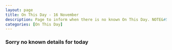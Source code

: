 ```yaml
---
layout: page
title: On This Day - 16 November
description: Page to inform when there is no known On This Day. NOTE&#58; There may still be comments.
categories: [On This Day]
---
```


### Sorry no known details for today

